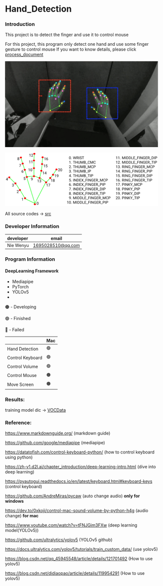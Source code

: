 # Hand_Detection

### Introduction

This project is to detect the finger and use it to control mouse

For this project, this program only detect one hand and use some finger gesture to control mouse
If you want to know details, please click [process_document](process_doc)

![zh](finger_detection.png)

![zh](hands_landmarks.png)

All source codes -> [src](src)

### Developer Information

| developer | email             |
|:----------|-------------------|
| Nie Wenyu | 1695028510@qq.com |

### Program Information

#### DeepLearning Framework

* Mediapipe 
* PyTorch
* YOLOv5
* 
🟠 - Developing
 
🟢 - Finished

🔴 - Failed

|                  | Mac    | 
|:-----------------|--------|
| Hand Detection   | 🟢     |   
| Control Keyboard | 🟢     |     
| Control Volume   | 🟢     |    
| Control Mouse    | 🟠     |    
| Move Screen      | 🟠     |



### Results:

training model dic -> [VOCData](yolov5/VOCData)

### Reference:

https://www.markdownguide.org/ (markdown guide)

https://github.com/google/mediapipe (mediapipe)

https://datatofish.com/control-keyboard-python/ (how to control keyboard using python)

https://zh-v1.d2l.ai/chapter_introduction/deep-learning-intro.html (dive into deep learning)

https://pyautogui.readthedocs.io/en/latest/keyboard.html#keyboard-keys (control keyboard)

https://github.com/AndreMiras/pycaw (auto change audio) **only for windows**

https://dev.to/0xkoji/control-mac-sound-volume-by-python-h4g (audio change) **for mac**

https://www.youtube.com/watch?v=tFNJGim3FXw (deep learning model(YOLOv5))

https://github.com/ultralytics/yolov5 (YOLOv5 github)

https://docs.ultralytics.com/yolov5/tutorials/train_custom_data/ (use yolov5)

https://blog.csdn.net/qq_45945548/article/details/121701492 (How to use yolov5)

https://blog.csdn.net/didiaopao/article/details/119954291 (How to use yolov5)


